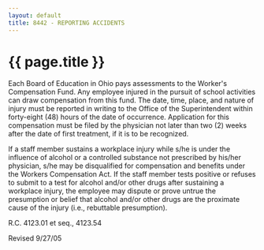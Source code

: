 ```yaml
---
layout: default
title: 8442 - REPORTING ACCIDENTS
---
```


{{ page.title }}
================

Each Board of Education in Ohio pays assessments to the Worker's
Compensation Fund. Any employee injured in the pursuit of school
activities can draw compensation from this fund. The date, time, place,
and nature of injury must be reported in writing to the Office of the
Superintendent within forty-eight (48) hours of the date of occurrence.
Application for this compensation must be filed by the physician not
later than two (2) weeks after the date of first treatment, if it is to
be recognized.

If a staff member sustains a workplace injury while s/he is under the
influence of alcohol or a controlled substance not prescribed by his/her
physician, s/he may be disqualified for compensation and benefits under
the Workers Compensation Act. If the staff member tests positive or
refuses to submit to a test for alcohol and/or other drugs after
sustaining a workplace injury, the employee may dispute or prove untrue
the presumption or belief that alcohol and/or other drugs are the
proximate cause of the injury (i.e., rebuttable presumption).

R.C. 4123.01 et seq., 4123.54

Revised 9/27/05
